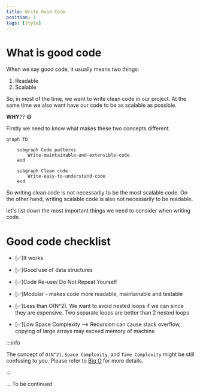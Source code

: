 ```yaml
---
title: Write Good Code
position: 1
tags: [style]
---
```


# What is good code

When we say good code, it usually means two things:

1. Readable
2. Scalable

So, in most of the time, we want to write clean code in our project. At the same time we also want have our code to be as scalable as possible.

**WHY**?? 😅

Firstly we need to know what makes these two concepts different.

```mermaid
graph TD

    subgraph Code patterns
        Write-maintainable-and-extensible-code
    end

    subgraph Clean code
        Write-easy-to-understand-code
    end
```

So writing clean code is not necessarily to be the most scalable code. On the other hand, writing scalable code is also not necessarily to be readable.

let's list down the most important things we need to consider when writing code.

# Good code checklist

- [✅]It works
- [✅]Good use of data structures
- [✅]Code Re-use/ Do Not Repeat Yourself
- [✅]Modular - makes code more readable, maintainable and testable
- [✅]Less than O(N^2). We want to avoid nested loops if we can since they are expensive. Two separate loops are better than 2 nested loops

- [✅]Low Space Complexity --> Recursion can cause stack overflow, copying of large arrays may exceed memory of machine

:::info

The concept of `O(N^2)`, `Space Complexity`, and `Time Complexity` might be still confusing to you. Please refer to [Big O](./BigO.md) for more details.

:::

... To be continued
